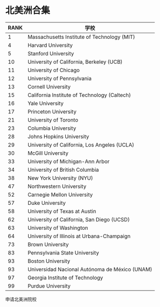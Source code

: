# 北美洲合集

|RANK| 学校                                           |
|----|------------------------------------------------|
| 1  | Massachusetts Institute of Technology (MIT)    |
| 4  | Harvard University                             |
| 5  | Stanford University                            |
| 10 | University of California, Berkeley (UCB)       |
| 11 | University of Chicago                          |
| 12 | University of Pennsylvania                     |
| 13 | Cornell University                             |
| 15 | California Institute of Technology (Caltech)   |
| 16 | Yale University                                |
| 17 | Princeton University                           |
| 21 | University of Toronto                          |
| 23 | Columbia University                            |
| 28 | Johns Hopkins University                       |
| 29 | University of California, Los Angeles (UCLA)   |
| 30 | McGill University                              |
| 33 | University of Michigan-Ann Arbor               |
| 34 | University of British Columbia                 |
| 38 | New York University (NYU)                      |
| 47 | Northwestern University                        |
| 52 | Carnegie Mellon University                     |
| 57 | Duke University                                |
| 58 | University of Texas at Austin                  |
| 62 | University of California, San Diego (UCSD)     |
| 63 | University of Washington                       |
| 64 | University of Illinois at Urbana-Champaign     |
| 73 | Brown University                               |
| 83 | Pennsylvania State University                  |
| 93 | Boston University                              |
| 93 | Universidad Nacional Autónoma de México (UNAM) |
| 97 | Georgia Institute of Technology                |
| 99 | Purdue University                              |

申请北美洲院校